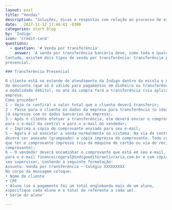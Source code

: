 ```yaml
---
layout: post
title: "Vendas"
description: "Soluções, dicas e respostas com relação ao processo de execução de vendas."
date:   2017-11-12 17:46:41 -0300
categories: start blog
by: 'Indigo'
icon: 'credit-card'
questions:
  - question: '# Venda por transferência'
    answer: 'A venda por transferência bancária deve, como toda e qualquer venda, ser registrada no sistema.
Contudo, existem dois tipos de venda por transferência: transferência presencial e a transferência não
presencial.

### Transferência Presencial

O cliente está no estande de atendimento da Índigo dentro da escola e na hora, para obter o valor
de desconto (que só é válido para pagamentos em dinheiro ou transferência, ou seja, na engloba
a modalidade débito), no ato da compra fará a transferência (via aplicativo) para a conta da
empresa.
Como proceder?
1 – Veja (e confira) o valor total que o cliente deverá transferir;
2 – Passe para o cliente os dados da empresa para transferência (o ideal é ter um papel
já impresso com os dados bancários da empresa);
3 – Após o cliente efetuar a transferência, ele deverá enviar o comprovante de pagamento
para o e-mail da central e para o e-mail do vendedor;
4 – Imprima a cópia do comprovante enviado para seu e-mail;
5 – Agora é só executar a venda normalmente no sistema. Na via de contrato da empresa,
deverá ser anexado (grampeado) a cópia impressa do comprovante. Todo contrato tem
que ter o comprovante impresso (via da máquina de cartão ou via do recibo ou cópia do
comprovante);
6 – O vendedor deverá encaminhar o comprovante que está em seu e-mail, diretamente
para o e-mail financeirogeral@indigoeditoraelivraria.com.br e com cópia para o e-mail do
seu supervisor, contendo a seguinte formatação:
Assunto: Venda por transferência – Colégio XXXXXXXXX
No corpo da mensagem coloque:
• Nome do cliente
• CPF
• Aluno (se o pagamento foi um total englobando mais de um aluno,
especifique cada aluno e o total de referente a cada um).
• Série do aluno'

---
```

